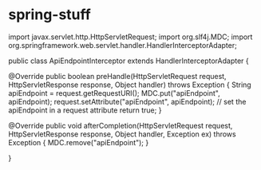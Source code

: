# spring-stuff

import javax.servlet.http.HttpServletRequest;
import org.slf4j.MDC;
import org.springframework.web.servlet.handler.HandlerInterceptorAdapter;

public class ApiEndpointInterceptor extends HandlerInterceptorAdapter {
  
  @Override
  public boolean preHandle(HttpServletRequest request, HttpServletResponse response, Object handler) throws Exception {
    String apiEndpoint = request.getRequestURI();
    MDC.put("apiEndpoint", apiEndpoint);
    request.setAttribute("apiEndpoint", apiEndpoint); // set the apiEndpoint in a request attribute
    return true;
  }
  
  @Override
  public void afterCompletion(HttpServletRequest request, HttpServletResponse response, Object handler, Exception ex) throws Exception {
    MDC.remove("apiEndpoint");
  }
  
}
